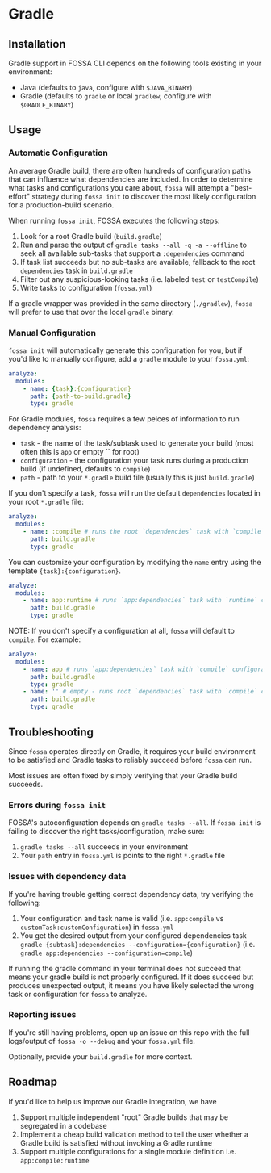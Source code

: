 # Gradle

## Installation

Gradle support in FOSSA CLI depends on the following tools existing in your environment:

- Java (defaults to `java`, configure with `$JAVA_BINARY`)
- Gradle (defaults to `gradle` or local `gradlew`, configure with `$GRADLE_BINARY`)

## Usage

### Automatic Configuration

An average Gradle build, there are often hundreds of configuration paths that can influence what dependencies are included.  In order to determine what tasks and configurations you care about, `fossa` will attempt a "best-effort" strategy during `fossa init` to discover the most likely configuration for a production-build scenario.

When running `fossa init`, FOSSA executes the following steps:

 1. Look for a root Gradle build (`build.gradle`)
 2. Run and parse the output of `gradle tasks --all -q -a --offline` to seek all available sub-tasks that support a `:dependencies` command
 3. If task list succeeds but no sub-tasks are available, fallback to the root `dependencies` task in `build.gradle`
 4. Filter out any suspicious-looking tasks (i.e. labeled `test` or `testCompile`)
 5. Write tasks to configuration (`fossa.yml`)

If a gradle wrapper was provided in the same directory (`./gradlew`), `fossa` will prefer to use that over the local `gradle` binary.

### Manual Configuration

`fossa init` will automatically generate this configuration for you, but if you'd like to manually configure, add a `gradle` module to your `fossa.yml`:

```yaml
analyze:
  modules:
    - name: {task}:{configuration}
      path: {path-to-build.gradle}
      type: gradle
```

For Gradle modules, `fossa` requires a few peices of information to run dependency analysis:

- `task` - the name of the task/subtask used to generate your build (most often this is `app` or empty `` for root)
- `configuration` - the configuration your task runs during a production build (if undefined, defaults to `compile`)
- `path` - path to your `*.gradle` build file (usually this is just `build.gradle`)

If you don't specify a task, `fossa` will run the default `dependencies` located in your root `*.gradle` file:

```yaml
analyze:
  modules:
    - name: :compile # runs the root `dependencies` task with `compile` configuration
      path: build.gradle
      type: gradle
```

You can customize your configuration by modifying the `name` entry using the template `{task}:{configuration}`.

```yaml
analyze:
  modules:
    - name: app:runtime # runs `app:dependencies` task with `runtime` configuration
      path: build.gradle
      type: gradle
```

NOTE: If you don't specify a configuration at all, `fossa` will default to `compile`.  For example:

```yaml
analyze:
  modules:
    - name: app # runs `app:dependencies` task with `compile` configuration
      path: build.gradle
      type: gradle
    - name: '' # empty - runs root `dependencies` task with `compile` configuration
      path: build.gradle
      type: gradle
```

## Troubleshooting
Since `fossa` operates directly on Gradle, it requires your build environment to be satisfied and Gradle tasks to reliably succeed before `fossa` can run.

Most issues are often fixed by simply verifying that your Gradle build succeeds.

### Errors during `fossa init`
FOSSA's autoconfiguration depends on `gradle tasks --all`.  If `fossa init` is failing to discover the right tasks/configuration, make sure:

1. `gradle tasks --all` succeeds in your environment
2. Your `path` entry in `fossa.yml` is points to the right `*.gradle` file

### Issues with dependency data

If you're having trouble getting correct dependency data, try verifying the following:

1. Your configuration and task name is valid (i.e. `app:compile` vs `customTask:customConfiguration`) in `fossa.yml`
2. You get the desired output from your configured dependencies task `gradle {subtask}:dependencies --configuration={configuration}` (i.e. `gradle app:dependencies --configuration=compile`)

If running the gradle command in your terminal does not succeed that means your gradle build is not properly configured.  If it does succeed but produces unexpected output, it means you have likely selected the wrong task or configuration for `fossa` to analyze.

### Reporting issues

If you're still having problems, open up an issue on this repo with the full logs/output of `fossa -o --debug` and your `fossa.yml` file.

Optionally, provide your `build.gradle` for more context.

## Roadmap

If you'd like to help us improve our Gradle integration, we have 

 1. Support multiple independent "root" Gradle builds that may be segregated in a codebase
 2. Implement a cheap build validation method to tell the user whether a Gradle build is satisfied without invoking a Gradle runtime
 3. Support multiple configurations for a single module definition i.e. `app:compile:runtime`
